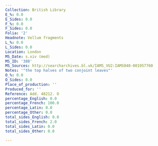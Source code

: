 ```yaml
---
Collection: British Library
E_%: 0.0
E_Sides: 0.0
F_%: 0.0
F_Sides: 0.0
Folia: '2'
Headnote: Vellum fragments
L_%: 0.0
L_Sides: 0.0
Location: London
MS_Date: s.xiv (med)
MS_ID: '388'
MS_Sources: http://searcharchives.bl.uk/IAMS_VU2:IAMS040-001957760
Notes: '"the top halves of two conjoint leaves"'
O_%: 0.0
O_Sides: 0.0
Place_of_production: ''
Produced_for: ''
Reference: Add. 48212. O
percentage_English: 0.0
percentage_French: 100.0
percentage_Latin: 0.0
percentage_Other: 0.0
total_sides_English: 0.0
total_sides_French: 2.0
total_sides_Latin: 0.0
total_sides_Other: 0.0

---
```

